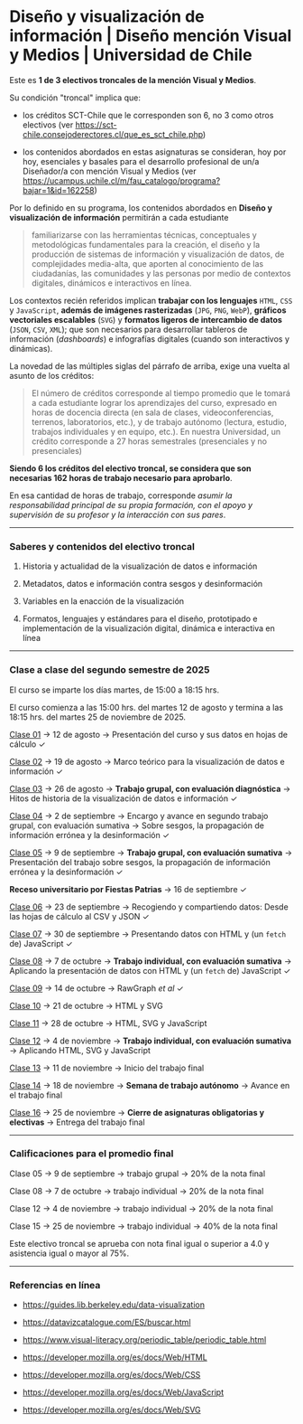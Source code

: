 # Diseño y visualización de información | Diseño mención Visual y Medios | Universidad de Chile

Este es **1 de 3 electivos troncales de la mención Visual y Medios**. 

Su condición "troncal" implica que: 

- los créditos SCT-Chile que le corresponden son 6, no 3 como otros electivos (ver https://sct-chile.consejoderectores.cl/que_es_sct_chile.php) 

- los contenidos abordados en estas asignaturas se consideran, hoy por hoy, esenciales y basales para el desarrollo profesional de un/a Diseñador/a con mención Visual y Medios (ver https://ucampus.uchile.cl/m/fau_catalogo/programa?bajar=1&id=162258)

Por lo definido en su programa, los contenidos abordados en **Diseño y visualización de información** permitirán a cada estudiante 

> familiarizarse con las herramientas técnicas, conceptuales y metodológicas fundamentales para la creación, el diseño y la producción de sistemas de información y visualización de datos, de complejidades media-alta, que aporten al conocimiento de las ciudadanías, las comunidades y las personas por medio de contextos digitales, dinámicos e interactivos en línea.

Los contextos recién referidos implican **trabajar con los lenguajes** `HTML`, `CSS` y `JavaScript`, **además de imágenes rasterizadas** (`JPG`, `PNG`, `WebP`), **gráficos vectoriales escalables** (`SVG`) y **formatos ligeros de intercambio de datos** (`JSON`, `CSV`, `XML`); que son necesarios para desarrollar tableros de información (*dashboards*) e infografías digitales (cuando son interactivos y dinámicas).

La novedad de las múltiples siglas del párrafo de arriba, exige una vuelta al asunto de los créditos:

> El número de créditos corresponde al tiempo promedio que le tomará a cada estudiante lograr los aprendizajes del curso, expresado en horas de docencia directa (en sala de clases, videoconferencias, terrenos, laboratorios, etc.), y de trabajo autónomo (lectura, estudio, trabajos individuales y en equipo, etc.). En nuestra Universidad, un crédito corresponde a 27 horas semestrales (presenciales y no presenciales)

**Siendo 6 los créditos del electivo troncal, se considera que son necesarias 162 horas de trabajo necesario para aprobarlo**.

En esa cantidad de horas de trabajo, corresponde *asumir la responsabilidad principal de su propia formación, con el apoyo y supervisión de su profesor y la interacción con sus pares*.

- - - - - - -

### Saberes y contenidos del electivo troncal

1. Historia y actualidad de la visualización de datos e información

2. Metadatos, datos e información contra sesgos y desinformación

3. Variables en la enacción de la visualización

4. Formatos, lenguajes y estándares para el diseño, prototipado e implementación de la visualización digital, dinámica e interactiva en línea

- - - - - - -

### Clase a clase del segundo semestre de 2025

El curso se imparte los días martes, de 15:00 a 18:15 hrs.

El curso comienza a las 15:00 hrs. del martes 12 de agosto y termina a las 18:15 hrs. del martes 25 de noviembre de 2025.
 
[Clase 01](https://github.com/profesorfaco/troncal/tree/main/clase-01) → 12 de agosto → Presentación del curso y sus datos en hojas de cálculo ✓

[Clase 02](https://github.com/profesorfaco/troncal/tree/main/clase-02) → 19 de agosto → Marco teórico para la visualización de datos e información ✓

[Clase 03](https://github.com/profesorfaco/troncal/tree/main/clase-03) → 26 de agosto → **Trabajo grupal, con evaluación diagnóstica** → Hitos de historia de la visualización de datos e información ✓  

[Clase 04](https://github.com/profesorfaco/troncal/tree/main/clase-04) → 2 de septiembre → Encargo y avance en segundo trabajo grupal, con evaluación sumativa → Sobre sesgos, la propagación de información errónea y la desinformación ✓

[Clase 05](https://github.com/profesorfaco/troncal/tree/main/clase-05) → 9 de septiembre → **Trabajo grupal, con evaluación sumativa** → Presentación del trabajo sobre sesgos, la propagación de información errónea y la desinformación ✓

**Receso universitario por Fiestas Patrias** → 16 de septiembre ✓

[Clase 06](https://github.com/profesorfaco/troncal/tree/main/clase-06) → 23 de septiembre → Recogiendo y compartiendo datos: Desde las hojas de cálculo al CSV y JSON ✓

[Clase 07](https://github.com/profesorfaco/troncal/tree/main/clase-07) → 30 de septiembre → Presentando datos con HTML y (un `fetch` de) JavaScript ✓

[Clase 08](https://github.com/profesorfaco/troncal/tree/main/clase-08) → 7 de octubre → **Trabajo individual, con evaluación sumativa** → Aplicando la presentación de datos con HTML y (un `fetch` de) JavaScript ✓

[Clase 09](https://github.com/profesorfaco/troncal/tree/main/clase-09) → 14 de octubre → RawGraph *et al* ✓

[Clase 10](https://github.com/profesorfaco/troncal/tree/main/clase-10) → 21 de octubre → HTML y SVG

[Clase 11](https://github.com/profesorfaco/troncal/tree/main/clase-11) → 28 de octubre → HTML, SVG y JavaScript

[Clase 12](https://github.com/profesorfaco/troncal/tree/main/clase-12) → 4 de noviembre → **Trabajo individual, con evaluación sumativa** → Aplicando HTML, SVG y JavaScript

[Clase 13](https://github.com/profesorfaco/troncal/tree/main/clase-13) → 11 de noviembre → Inicio del trabajo final

[Clase 14](https://github.com/profesorfaco/troncal/tree/main/clase-14) → 18 de noviembre → **Semana de trabajo autónomo** → Avance en el trabajo final

[Clase 16](https://github.com/profesorfaco/troncal/tree/main/clase-15) → 25 de noviembre → **Cierre de asignaturas obligatorias y electivas** → Entrega del trabajo final

- - - - 

### Calificaciones para el promedio final

Clase 05 → 9 de septiembre → trabajo grupal → 20% de la nota final

Clase 08 → 7 de octubre → trabajo individual → 20% de la nota final

Clase 12 → 4 de noviembre → trabajo individual → 20% de la nota final

Clase 15 → 25 de noviembre → trabajo individual → 40% de la nota final

Este electivo troncal se aprueba con nota final igual o superior a 4.0 y asistencia igual o mayor al 75%.

- - - - 

### Referencias en línea

- https://guides.lib.berkeley.edu/data-visualization

- https://datavizcatalogue.com/ES/buscar.html

- https://www.visual-literacy.org/periodic_table/periodic_table.html

- https://developer.mozilla.org/es/docs/Web/HTML

- https://developer.mozilla.org/es/docs/Web/CSS

- https://developer.mozilla.org/es/docs/Web/JavaScript

- https://developer.mozilla.org/es/docs/Web/SVG
